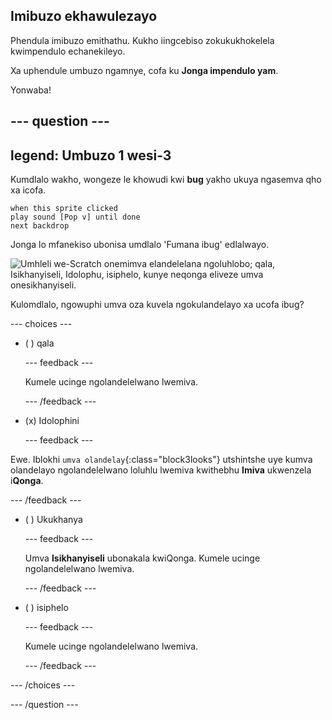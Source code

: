 ## Imibuzo ekhawulezayo

Phendula imibuzo emithathu. Kukho iingcebiso zokukukhokelela kwimpendulo echanekileyo.

Xa uphendule umbuzo ngamnye, cofa ku **Jonga impendulo yam**.

Yonwaba!

--- question ---
---
legend: Umbuzo 1 wesi-3
---

Kumdlalo wakho, wongeze le khowudi kwi **bug** yakho ukuya ngasemva qho xa icofa.

```blocks3
when this sprite clicked
play sound [Pop v] until done
next backdrop
```

Jonga lo mfanekiso ubonisa umdlalo 'Fumana ibug' edlalwayo.

![Umhleli we-Scratch onemimva elandelelana ngoluhlobo; qala, Isikhanyiseli, Idolophu, isiphelo, kunye neqonga eliveze umva onesikhanyiseli.](images/quiz1-backdrops.png)

Kulomdlalo, ngowuphi umva oza kuvela ngokulandelayo xa ucofa ibug?

--- choices ---

- ( ) qala

  --- feedback ---

  Kumele ucinge ngolandelelwano lwemiva.

  --- /feedback ---

- (x) Idolophini

  --- feedback ---

Ewe. Iblokhi `umva olandelay`{:class="block3looks"} utshintshe uye kumva olandelayo ngolandelelwano loluhlu lwemiva kwithebhu **Imiva** ukwenzela i**Qonga**.

--- /feedback ---

- ( ) Ukukhanya

  --- feedback ---

  Umva **Isikhanyiseli** ubonakala kwiQonga. Kumele ucinge ngolandelelwano lwemiva.

  --- /feedback ---

- ( ) isiphelo

  --- feedback ---

  Kumele ucinge ngolandelelwano lwemiva.

  --- /feedback ---

--- /choices ---

--- /question ---
